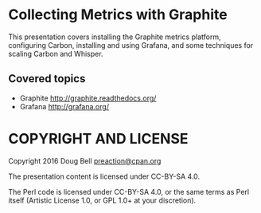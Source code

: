 
# Collecting Metrics with Graphite

This presentation covers installing the Graphite metrics platform,
configuring Carbon, installing and using Grafana, and some techniques
for scaling Carbon and Whisper.

## Covered topics

* Graphite <http://graphite.readthedocs.org/>
* Grafana <http://grafana.org/>

# COPYRIGHT AND LICENSE

Copyright 2016 Doug Bell <preaction@cpan.org>

The presentation content is licensed under CC-BY-SA 4.0.

The Perl code is licensed under CC-BY-SA 4.0, or the same terms as Perl
itself (Artistic License 1.0, or GPL 1.0+ at your discretion).

